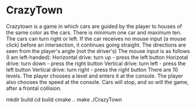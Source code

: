 # CrazyTown 
Crazytown is a game in which cars are guided by the player to houses of the same color as the cars.
There is minimum one car and maximum ten.
The cars can turn right or left. If the car receives no mouse input (a mouse click) before an intersection, it continues going straight.
The directions are seen from the player's angle (not the driver's)
The mouse input is as follows (I am left-handed):
Horizontal drive: turn up - press the left button
Horizotal drive: turn down - press the right button
Vertical drive: turn left - press the left button
Vertical drive: turn right - press the right button
There are 10 levels. The player chooses a level and enters it at the console.
The player also chooses the speed at the console.
 Cars will stop, and so will the game, after a frontal collision.

mkdir build
cd build
cmake ..
make
./CrazyTown

